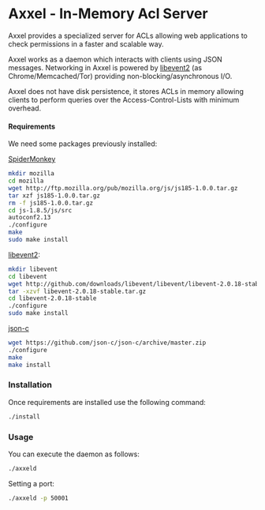 Axxel - In-Memory Acl Server
============================

Axxel provides a specialized server for ACLs allowing web applications to check permissions in a
faster and scalable way.

Axxel works as a daemon which interacts with clients using JSON messages. Networking in Axxel is powered
by [libevent2](http://libevent.org/) (as Chrome/Memcached/Tor) providing non-blocking/asynchronous I/O.

Axxel does not have disk persistence, it stores ACLs in memory
allowing clients to perform queries over the Access-Control-Lists with minimum overhead.

#### Requirements
We need some packages previously installed:

[SpiderMonkey](https://developer.mozilla.org/en-US/docs/Mozilla/Projects/SpiderMonkey)

```sh
mkdir mozilla
cd mozilla
wget http://ftp.mozilla.org/pub/mozilla.org/js/js185-1.0.0.tar.gz
tar xzf js185-1.0.0.tar.gz
rm -f js185-1.0.0.tar.gz
cd js-1.8.5/js/src
autoconf2.13
./configure
make
sudo make install
```

[libevent2](http://libevent.org/):

```sh
mkdir libevent
cd libevent
wget http://github.com/downloads/libevent/libevent/libevent-2.0.18-stable.tar.gz
tar -xzvf libevent-2.0.18-stable.tar.gz
cd libevent-2.0.18-stable
./configure
sudo make install
```

[json-c](https://github.com/json-c/json-c)

```sh
wget https://github.com/json-c/json-c/archive/master.zip
./configure
make
make install
```

### Installation
Once requirements are installed use the following command:

```sh
./install
```

### Usage
You can execute the daemon as follows:

```sh
./axxeld
```

Setting a port:

```sh
./axxeld -p 50001
```
